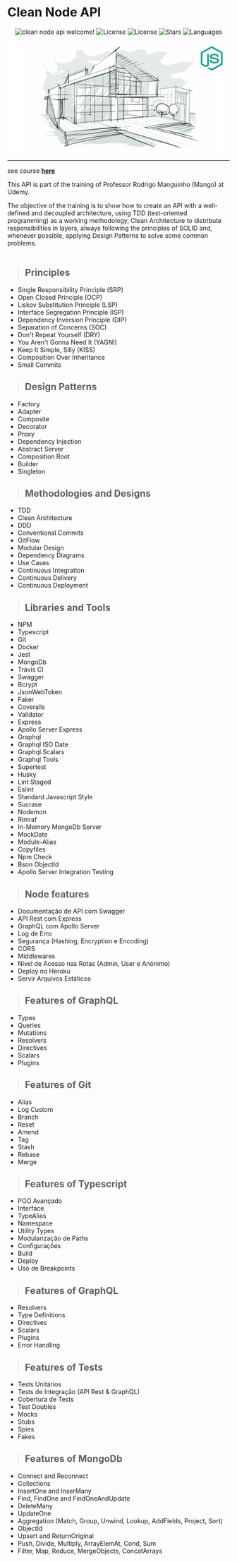 # **Clean Node API**

<p align="center">
  <img src="https://img.shields.io/static/v1?label=clean-ts-api&message=Welcome&color=FFFFFF&labelColor=6066d0" alt="clean node api welcome!" />
  <img alt="License" src="https://img.shields.io/static/v1?label=version&message=1.0&color=FFFFFF&labelColor=6066d0">
  <img alt="License" src="https://img.shields.io/static/v1?label=license&message=MIT&color=FFFFFF&labelColor=6066d0">
  <img alt="Stars" src="https://img.shields.io/github/stars/yazaldefilimonepinto/clean-ts-api?color=FFFFFF&labelColor=6066d0">
  <img alt="Languages" src="https://img.shields.io/github/languages/count/yazaldefilimonepinto/clean-ts-api?color=FFFFFF&labelColor=6066d0">
</p>

<p align="center">
<img src="./public/img/logo-course.png">
</p>

---

see course [**here**](https://www.udemy.com/course/tdd-com-mango/?referralCode=B53CE5CA2B9AFA5A6FA1)

This API is part of the training of Professor Rodrigo Manguinho (Mango) at Udemy.

The objective of the training is to show how to create an API with a well-defined and decoupled architecture, using TDD (test-oriented programming) as a working methodology, Clean Architecture to distribute responsibilities in layers, always following the principles of SOLID and, whenever possible, applying Design Patterns to solve some common problems.
<br /><br />

> ## Principles

- Single Responsibility Principle (SRP)
- Open Closed Principle (OCP)
- Liskov Substitution Principle (LSP)
- Interface Segregation Principle (ISP)
- Dependency Inversion Principle (DIP)
- Separation of Concerns (SOC)
- Don't Repeat Yourself (DRY)
- You Aren't Gonna Need It (YAGNI)
- Keep It Simple, Silly (KISS)
- Composition Over Inheritance
- Small Commits

> ## Design Patterns

- Factory
- Adapter
- Composite
- Decorator
- Proxy
- Dependency Injection
- Abstract Server
- Composition Root
- Builder
- Singleton

> ## Methodologies and Designs

- TDD
- Clean Architecture
- DDD
- Conventional Commits
- GitFlow
- Modular Design
- Dependency Diagrams
- Use Cases
- Continuous Integration
- Continuous Delivery
- Continuous Deployment

> ## Libraries and Tools

- NPM
- Typescript
- Git
- Docker
- Jest
- MongoDb
- Travis CI
- Swagger
- Bcrypt
- JsonWebToken
- Faker
- Coveralls
- Validator
- Express
- Apollo Server Express
- Graphql
- Graphql ISO Date
- Graphql Scalars
- Graphql Tools
- Supertest
- Husky
- Lint Staged
- Eslint
- Standard Javascript Style
- Sucrase
- Nodemon
- Rimraf
- In-Memory MongoDb Server
- MockDate
- Module-Alias
- Copyfiles
- Npm Check
- Bson ObjectId
- Apollo Server Integration Testing

> ## Node features

- Documentação de API com Swagger
- API Rest com Express
- GraphQL com Apollo Server
- Log de Erro
- Segurança (Hashing, Encryption e Encoding)
- CORS
- Middlewares
- Nível de Acesso nas Rotas (Admin, User e Anônimo)
- Deploy no Heroku
- Servir Arquivos Estáticos

> ## Features of GraphQL

- Types
- Queries
- Mutations
- Resolvers
- Directives
- Scalars
- Plugins

> ## Features of Git

- Alias
- Log Custom
- Branch
- Reset
- Amend
- Tag
- Stash
- Rebase
- Merge

> ## Features of Typescript

- POO Avançado
- Interface
- TypeAlias
- Namespace
- Utility Types
- Modularização de Paths
- Configurações
- Build
- Deploy
- Uso de Breakpoints

> ## Features of GraphQL

- Resolvers
- Type Definitions
- Directives
- Scalars
- Plugins
- Error Handling

> ## Features of Tests

- Tests Unitários
- Tests de Integração (API Rest & GraphQL)
- Cobertura de Tests
- Test Doubles
- Mocks
- Stubs
- Spies
- Fakes

> ## Features of MongoDb

- Connect and Reconnect
- Collections
- InsertOne and InserMany
- Find, FindOne and FindOneAndUpdate
- DeleteMany
- UpdateOne
- Aggregation (Match, Group, Unwind, Lookup, AddFields, Project, Sort)
- ObjectId
- Upsert and ReturnOriginal
- Push, Divide, Multiply, ArrayElemAt, Cond, Sum
- Filter, Map, Reduce, MergeObjects, ConcatArrays
